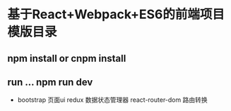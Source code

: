 # 基于React+Webpack+ES6的前端项目模版目录

##  npm install or cnpm install
##  run  ...  npm run dev

* bootstrap 页面ui   redux 数据状态管理器 react-router-dom 路由转换